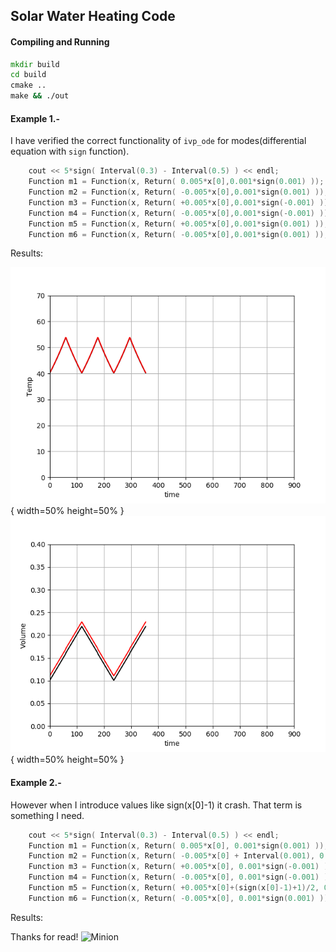 ## Solar Water Heating Code

#### Compiling and Running


``` cmd
mkdir build
cd build
cmake ..
make && ./out
```

#### Example 1.- 

I have verified the correct functionality of `ivp_ode` for modes(differential equation with `sign` function). 

``` c++
    cout << 5*sign( Interval(0.3) - Interval(0.5) ) << endl;
    Function m1 = Function(x, Return( 0.005*x[0],0.001*sign(0.001) ));
    Function m2 = Function(x, Return( -0.005*x[0],0.001*sign(0.001) ));
    Function m3 = Function(x, Return( +0.005*x[0],0.001*sign(-0.001) ));
    Function m4 = Function(x, Return( -0.005*x[0],0.001*sign(-0.001) ));
    Function m5 = Function(x, Return( +0.005*x[0],0.001*sign(0.001) ));
    Function m6 = Function(x, Return( -0.005*x[0],0.001*sign(0.001) ));

```
Results:

 ![temperature](https://github.com/richardyantas/DinamicalSystems/blob/master/solarWaterHeating/img/example1_t.png){ width=50% height=50% }
 ![volume](https://github.com/richardyantas/DinamicalSystems/blob/master/solarWaterHeating/img/example1_v.png){ width=50% height=50% }


#### Example 2.-

However when I introduce values like sign(x[0]-1) it crash. That term is something I need.


``` c++
    cout << 5*sign( Interval(0.3) - Interval(0.5) ) << endl;
    Function m1 = Function(x, Return( 0.005*x[0], 0.001*sign(0.001) ));
    Function m2 = Function(x, Return( -0.005*x[0] + Interval(0.001), 0.001*sign(0.001) ));
    Function m3 = Function(x, Return( +0.005*x[0], 0.001*sign(-0.001) ));
    Function m4 = Function(x, Return( -0.005*x[0], 0.001*sign(-0.001) ));
    Function m5 = Function(x, Return( +0.005*x[0]+(sign(x[0]-1)+1)/2, 0.001*sign(0.001) ));
    Function m6 = Function(x, Return( -0.005*x[0], 0.001*sign(0.001) ));

```
Results:

Thanks for read!
 ![Minion](https://octodex.github.com/images/minion.png)
